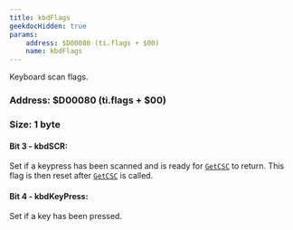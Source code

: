 ```yaml
---
title: kbdFlags
geekdocHidden: true
params:
    address: $D00080 (ti.flags + $00)
    name: kbdFlags
---
```


Keyboard scan flags.

### Address: $D00080 (ti.flags + $00)

### Size: 1 byte

#### Bit 3 - kbdSCR:
Set if a keypress has been scanned and is ready for [`GetCSC`](../../../../syscalls/all/GetCSC) to return. This flag is then reset after [`GetCSC`](../../../../syscalls/all/GetCSC) is called.

#### Bit 4 - kbdKeyPress:
Set if a key has been pressed.
